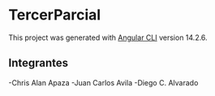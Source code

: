 # TercerParcial

This project was generated with [Angular CLI](https://github.com/angular/angular-cli) version 14.2.6.

## Integrantes
  -Chris Alan Apaza 
  -Juan Carlos Avila
  -Diego C. Alvarado
 
